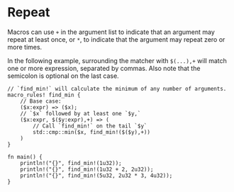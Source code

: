 # Repeat

Macros can use `+` in the argument list to indicate that an argument may
repeat at least once, or `*`, to indicate that the argument may repeat zero or
more times.

In the following example, surrounding the matcher with `$(...),+` will
match one or more expression, separated by commas.
Also note that the semicolon is optional on the last case.

```rust,editable
// `find_min!` will calculate the minimum of any number of arguments.
macro_rules! find_min {
    // Base case:
    ($x:expr) => ($x);
    // `$x` followed by at least one `$y,`
    ($x:expr, $($y:expr),+) => (
        // Call `find_min!` on the tail `$y`
        std::cmp::min($x, find_min!($($y),+))
    )
}

fn main() {
    println!("{}", find_min!(1u32));
    println!("{}", find_min!(1u32 + 2, 2u32));
    println!("{}", find_min!(5u32, 2u32 * 3, 4u32));
}
```
